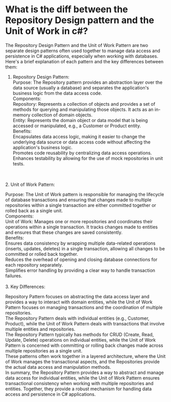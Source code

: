 # What is the diff between the Repository Design pattern and the Unit of Work in c#?
The Repository Design Pattern and the Unit of Work Pattern are two separate design patterns often used together to manage data access and persistence in C# applications,
 especially when working with databases. Here's a brief explanation of each pattern and the key differences between them: 
</br>
1. Repository Design Pattern:</br>
 Purpose: The Repository pattern provides an abstraction layer over the data source (usually a database) and separates the application's business logic from the data access code.</br>
 Components:</br>
 Repository: Represents a collection of objects and provides a set of methods for querying and manipulating those objects. It acts as an in-memory collection of domain objects.</br>
 Entity: Represents the domain object or data model that is being accessed or manipulated, e.g., a Customer or Product entity.</br>
Benefits:</br>
Encapsulates data access logic, making it easier to change the underlying data source or data access code without affecting the application's business logic.</br>
Promotes code reusability by centralizing data access operations.</br>
Enhances testability by allowing for the use of mock repositories in unit tests.</br>
</br>
</br>
 2. Unit of Work Pattern:

Purpose: The Unit of Work pattern is responsible for managing the lifecycle of database transactions and ensuring that changes made to multiple repositories within a single transaction are either committed together or rolled back as a single unit.</br>
Components:</br>
Unit of Work: Manages one or more repositories and coordinates their operations within a single transaction. It tracks changes made to entities and ensures that these changes are saved consistently.</br>
Benefits:</br>
Ensures data consistency by wrapping multiple data-related operations (inserts, updates, deletes) in a single transaction, allowing all changes to be committed or rolled back together.</br>
Reduces the overhead of opening and closing database connections for each repository separately.</br>
Simplifies error handling by providing a clear way to handle transaction failures.</br>
</br>
3. Key Differences:

Repository Pattern focuses on abstracting the data access layer and provides a way to interact with domain entities, while the Unit of Work Pattern focuses on managing transactions and the coordination of multiple repositories.</br>
The Repository Pattern deals with individual entities (e.g., Customer, Product), while the Unit of Work Pattern deals with transactions that involve multiple entities and repositories.</br>
The Repository Pattern typically has methods for CRUD (Create, Read, Update, Delete) operations on individual entities, while the Unit of Work Pattern is concerned with committing or rolling back changes made across multiple repositories as a single unit.</br>
These patterns often work together in a layered architecture, where the Unit of Work manages the transactional aspects, and the Repositories provide the actual data access and manipulation methods.</br>
In summary, the Repository Pattern provides a way to abstract and manage data access for individual entities, while the Unit of Work Pattern ensures transactional consistency when working with multiple repositories and entities. Together, they provide a robust mechanism for handling data access and persistence in C# applications.</br>

